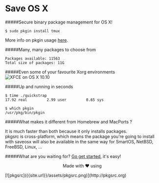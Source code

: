 Save OS X
=========

#####Secure binary package management for OS X!      

	$ sudo pkgin install tmux

More info on pkgin usage [here](/pkgin-howto/).

#####Many, many packages to choose from

	Packages available: 11563       
	Total size of packages: 11G

#####Even some of your favourite Xorg environments
![XFCE on OS X 10.10](http://misc.saveosx.org/xfce4.png)

#####Up and running in seconds      

	$ time ./quickstrap        
	17.92 real         2.99 user         0.65 sys     

	$ which pkgin      
	/usr/pkg/bin/pkgin        

#####What makes it different from Homebrew and MacPorts ?

It is much faster than both because it only installs packages.     
pkgsrc is cross-platform, which means the package you're going to install with
saveosx will also be available in the same way for SmartOS, NetBSD, FreeBSD, Linux, ...

#####What are you waiting for? [Go get started](download-and-install/), it's easy!

<p align="center">Made with ❤ using</p>
[![pkgsrc]({{site.url}}/assets/pkgsrc.png)](http://pkgsrc.org)
